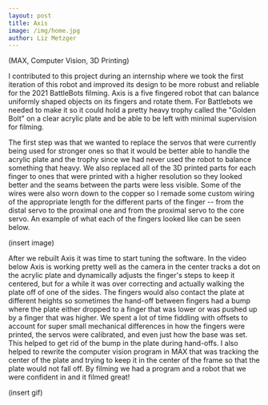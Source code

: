 ```yaml
---
layout: post
title: Axis
image: /img/home.jpg
author: Liz Metzger
---
```


(MAX, Computer Vision, 3D Printing)

I contributed to this project during an internship where we took the first iteration of this robot and improved its design to be more robust and reliable for the 2021 BattleBots filming. Axis is a five fingered robot that can balance uniformly shaped objects on its fingers and rotate them. For Battlebots we needed to make it so it could hold a pretty heavy trophy called the "Golden Bolt" on a clear acrylic plate and be able to be left with minimal supervision for filming.

The first step was that we wanted to replace the servos that were currently being used for stronger ones so that it would be better able to handle the acrylic plate and the trophy since we had never used the robot to balance something that heavy. We also replaced all of the 3D printed parts for each finger to ones that were printed with a higher resolution so they looked better and the seams between the parts were less visible. Some of the wires were also worn down to the copper so I remade some custom wiring of the appropriate length for the different parts of the finger -- from the distal servo to the proximal one and from the proximal servo to the core servo. An example of what each of the fingers looked like can be seen below.


(insert image)


After we rebuilt Axis it was time to start tuning the software. In the video below Axis is working pretty well as the camera in the center tracks a dot on the acrylic plate and dynamically adjusts the finger's steps to keep it centered, but for a while it was over correcting and actually walking the plate off of one of the sides. The fingers would also contact the plate at different heights so sometimes the hand-off between fingers had a bump where the plate either dropped to a finger that was lower or was pushed up by a finger that was higher. We spent a lot of time fiddling with offsets to account for super small mechanical differences in how the fingers were printed, the servos were calibrated, and even just how the base was set. This helped to get rid of the bump in the plate during hand-offs. I also helped to rewrite the computer vision program in MAX that was tracking the center of the plate and trying to keep it in the center of the frame so that the plate would not fall off. By filming we had a program and a robot that we were confident in and it filmed great!


(insert gif)
